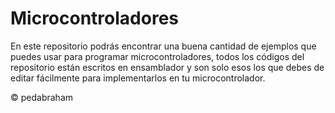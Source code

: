 # Microcontroladores

En este repositorio podrás encontrar una buena cantidad de ejemplos que puedes usar para programar microcontroladores, todos los códigos del repositorio están escritos en ensamblador y son solo esos los que debes de editar fácilmente para implementarlos en tu microcontrolador. 

© pedabraham

